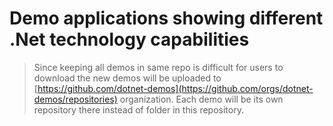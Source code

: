 # Demo applications showing different .Net technology capabilities

> Since keeping all demos in same repo is difficult for users to download the new demos will be uploaded to [https://github.com/dotnet-demos](https://github.com/orgs/dotnet-demos/repositories) organization.
> Each demo will be its own repository there instead of folder in this repository.
